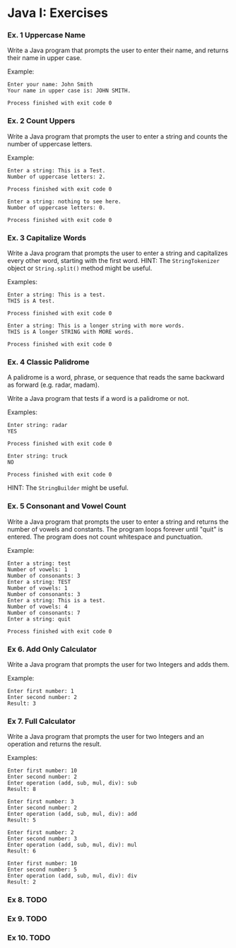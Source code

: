 # Java I: Exercises

### Ex. 1 Uppercase Name
Write a Java program that prompts the user to enter their name, and returns their name in upper case.

Example:

```
Enter your name: John Smith
Your name in upper case is: JOHN SMITH.

Process finished with exit code 0
```

### Ex. 2 Count Uppers
Write a Java program that prompts the user to enter a string and counts the number of uppercase letters.

Example:

```
Enter a string: This is a Test.
Number of uppercase letters: 2.

Process finished with exit code 0
```

```
Enter a string: nothing to see here.
Number of uppercase letters: 0.

Process finished with exit code 0
```
### Ex. 3 Capitalize Words
Write a Java program that prompts the user to enter a string and capitalizes every other word, starting with the first word.
HINT: The `StringTokenizer` object or `String.split()` method might be useful.

Examples:
```
Enter a string: This is a test.
THIS is A test. 

Process finished with exit code 0
```
```
Enter a string: This is a longer string with more words.
THIS is A longer STRING with MORE words. 

Process finished with exit code 0
```

### Ex. 4 Classic Palidrome
A palidrome is a word, phrase, or sequence that reads the same backward as forward (e.g. radar, madam).

Write a Java program that tests if a word is a palidrome or not.

Examples:
```
Enter string: radar
YES

Process finished with exit code 0
```

```
Enter string: truck
NO

Process finished with exit code 0
```
HINT: The `StringBuilder` might be useful.


### Ex. 5 Consonant and Vowel Count
Write a Java program that prompts the user to enter a string and returns the number of vowels and constants.  The program loops forever until "quit" is entered.  The program does not count whitespace and punctuation.

Example:
```
Enter a string: test
Number of vowels: 1
Number of consonants: 3
Enter a string: TEST
Number of vowels: 1
Number of consonants: 3
Enter a string: This is a test.
Number of vowels: 4
Number of consonants: 7
Enter a string: quit

Process finished with exit code 0
```

### Ex 6.  Add Only Calculator
Write a Java program that prompts the user for two Integers and adds them.

Example:

```
Enter first number: 1
Enter second number: 2
Result: 3
```

### Ex 7.  Full Calculator
Write a Java program that prompts the user for two Integers and an operation and returns the result.

Examples:

```
Enter first number: 10
Enter second number: 2
Enter operation (add, sub, mul, div): sub
Result: 8
```

```
Enter first number: 3
Enter second number: 2
Enter operation (add, sub, mul, div): add
Result: 5
```

```
Enter first number: 2
Enter second number: 3
Enter operation (add, sub, mul, div): mul
Result: 6
```

```
Enter first number: 10
Enter second number: 5
Enter operation (add, sub, mul, div): div
Result: 2
```

### Ex 8.  TODO


### Ex 9.  TODO


### Ex 10.  TODO